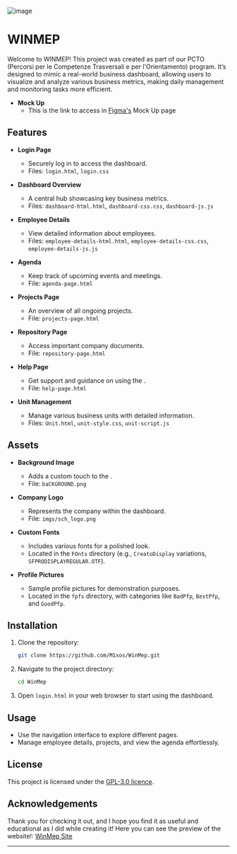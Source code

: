 ![image](https://github.com/M1xos/WinMep/assets/137094858/bca7c2d9-a75f-4c39-843d-312b48260bfb)
# WINMEP

Welcome to WINMEP! This project was created as part of our PCTO (Percorsi per le Competenze Trasversali e per l'Orientamento) program. It’s designed to mimic a real-world business dashboard, allowing users to visualize and analyze various business metrics, making daily management and monitoring tasks more efficient.


- **Mock Up**
    - This is the link to access in [Figma's](https://www.figma.com/design/wgrm4KUl2RcBqfWWY9gO5k/Test-Grafico-Online?node-id=0-1&t=jHSIuJUYMdiKylVm-1) Mock Up page
## Features

- **Login Page**
  - Securely log in to access the dashboard.
  - Files: `login.html`, `login.css`

- **Dashboard Overview**
  - A central hub showcasing key business metrics.
  - Files: `dashboard-html.html`, `dashboard-css.css`, `dashboard-js.js`

- **Employee Details**
  - View detailed information about employees.
  - Files: `employee-details-html.html`, `employee-details-css.css`, `employee-details-js.js`

- **Agenda**
  - Keep track of upcoming events and meetings.
  - File: `agenda-page.html`

- **Projects Page**
  - An overview of all ongoing projects.
  - File: `projects-page.html`

- **Repository Page**
  - Access important company documents.
  - File: `repository-page.html`

- **Help Page**
  - Get support and guidance on using the .
  - File: `help-page.html`

- **Unit Management**
  - Manage various business units with detailed information.
  - Files: `Unit.html`, `unit-style.css`, `unit-script.js`

## Assets

- **Background Image**
  - Adds a custom touch to the .
  - File: `baCKGROUND.png`

- **Company Logo**
  - Represents the company within the dashboard.
  - File: `imgs/sch_logo.png`

- **Custom Fonts**
  - Includes various fonts for a polished look.
  - Located in the `FOnts` directory (e.g., `CreatoDisplay` variations, `SFPRODISPLAYREGULAR.OTF`).

- **Profile Pictures**
  - Sample profile pictures for demonstration purposes.
  - Located in the `fpfs` directory, with categories like `BadPfp`, `BestPfp`, and `GoodPfp`.

## Installation

1. Clone the repository:
   ```bash
   git clone https://github.com/M1xos/WinMep.git
   ```
2. Navigate to the project directory:
   ```bash
   cd WinMep
   ```
3. Open `login.html` in your web browser to start using the dashboard.

## Usage

- Use the navigation interface to explore different pages.
- Manage employee details, projects, and view the agenda effortlessly.

## License

This project is licensed under the [GPL-3.0 licence](https://github.com/M1xos/WinMep/tree/main?tab=GPL-3.0-1-ov-file#).

## Acknowledgements

Thank you for checking it out, and I hope you find it as useful and educational as I did while creating it!
Here you can see the preview of the website!: [WinMep Site](https://m1xos.github.io/WinMep/login.html)

---
